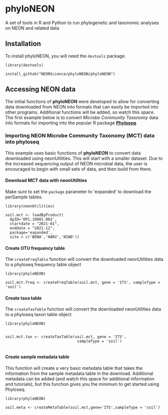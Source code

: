 # phyloNEON

A set of tools in R and Python to run phylogenetic and taxonomic analyses on NEON and related data

## Installation

To install phyloNEON, you will need the `devtools` package.

```
library(devtools)

install_github("NEONScience/phyloNEON/phyloNEON")

```

## Accessing NEON data 

The initial functions of **phyloNEON** were developed to allow for converting data downloaded from NEON into formats that can easily be imported into other programs. Additional functions will be added, so watch this space. The first example below is to convert *Microbe Community Taxonomy* data into formats for importing into the popular R package [**Phyloseq**](https://joey711.github.io/phyloseq/). 

### Importing NEON Microbe Community Taxonomy (MCT) data into phyloseq

This example uses basic functions of **phyloNEON** to convert data downloaded using neonUtilities. This will start with a smaller dataset. Due to the increased sequencing output of NEON microbial data, the user is encouraged to begin with small sets of data, and then build from there. 

#### Download MCT data with neonUtilities

Make sure to set the `package` parameter to 'expanded' to download the perSample tables.

```
library(neonUtilities)

soil.mct <- loadByProduct(
  dpID='DP1.10081.002',
  startdate = "2021-01",
  enddate = "2021-12",
  package='expanded',
  site = c('BONA','HARV','NIWO'))

```

#### Create OTU frequency table 

The `createFreqTable` function will convert the downloaded neonUtilities data to a phyloseq frequency table object

```
library(phyloNEON)

soil.mct.freq <- createFreqTable(soil.mct, gene = 'ITS', sampleType = 'soil')

```

#### Create taxa table 

The `createTaxTable` function will convert the downloaded neonUtilities data to a phyloseq taxon table object

```
library(phyloNEON)


soil.mct.tax <- createTaxTable(soil.mct, gene = 'ITS',
                                sampleType = 'soil')


```

#### Create sample metadata table 

This function will create a very basic metadata table that takes the information from the sample metadata table in the download. Additional metadata can be added (and watch this space for additional information and tutorials), but this function gives you the minimum to get started using Phyloseq.

```
library(phyloNEON)

soil.meta <- createMetaTable(soil.mct,gene='ITS',sampleType = 'soil')

```
